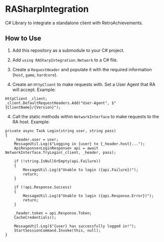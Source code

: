 # RASharpIntegration

C# Library to integrate a standalone client with RetroAchievements.

## How to Use

1. Add this repository as a submodule to your C# project.

2. Add `using RASharpIntegration.Network` to a C# file.

3. Create a `RequestHeader` and populate it with the required information (`host`, `game`, `hardcore`).

4. Create an `HttpClient` to make requests with. Set a User Agent that RA will accept. Example:

```
HttpClient _client;
_client.DefaultRequestHeaders.Add("User-Agent", $"{ClientName}/{Version}");
```

4. Call the static methods within `NetworkInterface` to make requests to the RA host. Example:

```
private async Task Login(string user, string pass)
{
    _header.user = user;
    MessageUtil.Log($"Logging in {user} to {_header.host}...");
    ApiResponse<LoginResponse> api = await NetworkInterface.TryLogin(_client, _header, pass);

    if (!string.IsNullOrEmpty(api.Failure))
    {
        MessageUtil.Log($"Unable to login ({api.Failure})");
        return;
    }

    if (!api.Response.Success)
    {
        MessageUtil.Log($"Unable to login ({api.Response.Error})");
        return;
    }
        
    _header.token = api.Response.Token;
    CacheCredentials();

    MessageUtil.Log($"{user} has successfully logged in!");
    StartSessionCommand.Invoke(this, null);
}
```
